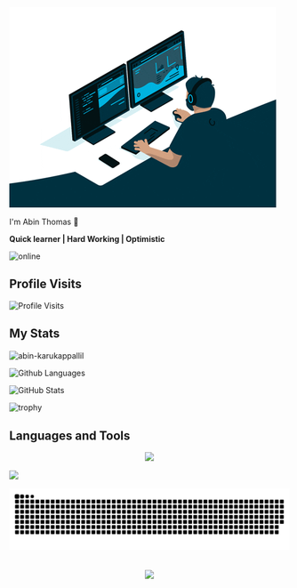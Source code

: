 <img src="https://raw.githubusercontent.com/nicemondominic/nicemondominic/main/coding.gif" > 
  
I'm Abin Thomas 👋  

**Quick learner | Hard Working | Optimistic**

<!---<a href="https://www.instagram.com/abin_karukappallil">

  <img align="left" alt="Instagram" width="23px" src="https://cdn.discordapp.com/attachments/972957443753652246/1215656290546618450/icons8-instagram-48.png?ex=65fd8b25&is=65eb1625&hm=ed7a7e97c2e1b24159652b56beb456bdfda80af0c53bd80e638c01cdcc89d6d0&" />
</a> -->

![online](https://img.shields.io/discord/740994731705892874?label=Discord)

## Profile Visits

![Profile Visits](https://komarev.com/ghpvc/?username=abin-karukappallil&color=yellow)
## My Stats


<p><img align="center" width="495px" src="https://github-readme-streak-stats.herokuapp.com/?user=abin-karukappallil&theme=highcontrast" alt="abin-karukappallil"/></p>


![Github Languages](https://github-readme-stats.vercel.app/api/top-langs?username=abin-karukappallil&show_icons=true&theme=tokyonight&layout=compact)

![GitHub Stats](https://github-readme-stats.vercel.app/api?username=abin-karukappallil&show_icons=true&theme=react)

![trophy](https://github-profile-trophy.vercel.app/?username=abin-karukappallil)

<h2 align="left">Languages and Tools</h2>

<p align="center">
  <a href="https://skillicons.dev">
    <img src="https://skillicons.dev/icons?i=vscode,js,linux,html,css,eclipse,aws,azure,gcp,heroku,github,figma,firebase,nodejs&perline=14" />
  </a>
</p>

<img src="https://user-images.githubusercontent.com/73097560/115834477-dbab4500-a447-11eb-908a-139a6edaec5c.gif"></a>




![snake gif](https://raw.githubusercontent.com/abin-karukappallil/abin-karukappallil/main/snek.svg)
<div align="center">

<br/>  
<img src="https://komarev.com/ghpvc/?username=abin-karukappallil&&style=flat-square" align="center" />
</div> 
<br/> 

